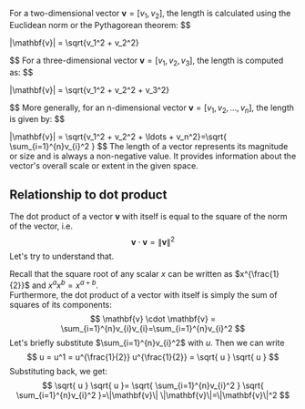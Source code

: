 For a two-dimensional vector $\mathbf{v} = [v_1, v_2]$, the length is calculated using the Euclidean norm or the Pythagorean theorem:
$$

\|\mathbf{v}\| = \sqrt{v_1^2 + v_2^2}

$$
For a three-dimensional vector $\mathbf{v} = [v_1, v_2, v_3]$, the length is computed as:
$$

\|\mathbf{v}\| = \sqrt{v_1^2 + v_2^2 + v_3^2}

$$
More generally, for an n-dimensional vector $\mathbf{v} = [v_1, v_2, \ldots, v_n]$, the length is given by:
$$

\|\mathbf{v}\| = \sqrt{v_1^2 + v_2^2 + \ldots + v_n^2}=\sqrt{ \sum_{i=1}^{n}v_{i}^2
 }
$$
The length of a vector represents its magnitude or size and is always a non-negative value. It provides information about the vector's overall scale or extent in the given space.

## Relationship to dot product
The dot product of a vector $\mathbf{v}$ with itself is equal to the square of the norm of the vector, i.e.
$$
\mathbf{v}\cdot\mathbf{v}=\|\mathbf{v}\|^2
$$Let's try to understand that.

Recall that the square root of any scalar $x$ can be written as $x^{\frac{1}{2}}$ and $x^ax^b=x^{a+b}$.  
Furthermore, the dot product of a vector with itself is simply the sum of squares of its components:
$$
\mathbf{v} \cdot \mathbf{v} = \sum_{i=1}^{n}v_{i}v_{i}=\sum_{i=1}^{n}v_{i}^2
$$
Let's briefly substitute $\sum_{i=1}^{n}v_{i}^2$ with $u$. Then we can write
$$
u = u^1 = u^{\frac{1}{2}} u^{\frac{1}{2}} = \sqrt{ u } \sqrt{ u }
$$
Substituting back, we get:
$$
\sqrt{ u } \sqrt{ u }= \sqrt{ \sum_{i=1}^{n}v_{i}^2 } \sqrt{ \sum_{i=1}^{n}v_{i}^2 }=\|\mathbf{v}\| \|\mathbf{v}\|=\|\mathbf{v}\|^2
$$